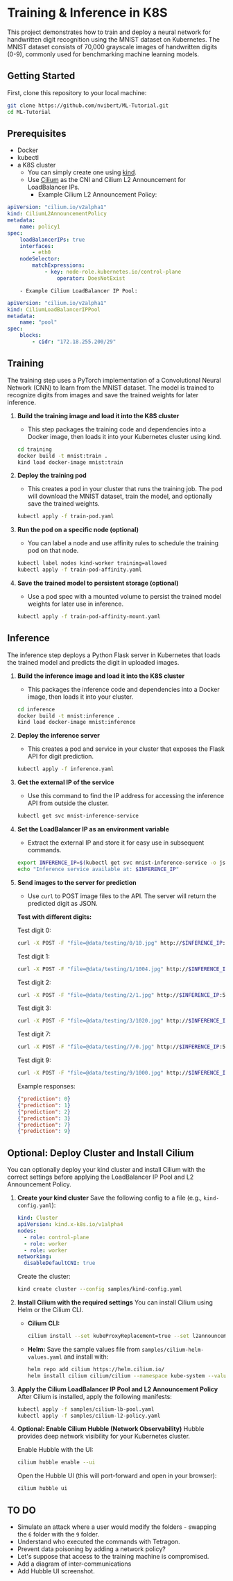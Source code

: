 # Training & Inference in K8S

This project demonstrates how to train and deploy a neural network for handwritten digit recognition using the MNIST dataset on Kubernetes. The MNIST dataset consists of 70,000 grayscale images of handwritten digits (0-9), commonly used for benchmarking machine learning models.

## Getting Started

First, clone this repository to your local machine:

```bash
git clone https://github.com/nvibert/ML-Tutorial.git
cd ML-Tutorial
```

## Prerequisites
- Docker
- kubectl
- a K8S cluster
    - You can simply create one using [kind](https://kind.sigs.k8s.io/).
    - Use [Cilium](https://cilium.io/) as the CNI and Cilium L2 Announcement for LoadBalancer IPs.
        - Example Cilium L2 Announcement Policy:

```yaml
apiVersion: "cilium.io/v2alpha1"
kind: CiliumL2AnnouncementPolicy
metadata:
    name: policy1
spec:
    loadBalancerIPs: true
    interfaces:
        - eth0
    nodeSelector:
        matchExpressions:
            - key: node-role.kubernetes.io/control-plane
                operator: DoesNotExist
```
        - Example Cilium LoadBalancer IP Pool:

```yaml
apiVersion: "cilium.io/v2alpha1"
kind: CiliumLoadBalancerIPPool
metadata:
    name: "pool"
spec:
    blocks:
        - cidr: "172.18.255.200/29"
```


## Training
The training step uses a PyTorch implementation of a Convolutional Neural Network (CNN) to learn from the MNIST dataset. The model is trained to recognize digits from images and save the trained weights for later inference.

1. **Build the training image and load it into the K8S cluster**
   - This step packages the training code and dependencies into a Docker image, then loads it into your Kubernetes cluster using kind.
   ```bash
   cd training
   docker build -t mnist:train .
   kind load docker-image mnist:train
   ```

2. **Deploy the training pod**
   - This creates a pod in your cluster that runs the training job. The pod will download the MNIST dataset, train the model, and optionally save the trained weights.
   ```bash
   kubectl apply -f train-pod.yaml
   ```
3. **Run the pod on a specific node (optional)**
   - You can label a node and use affinity rules to schedule the training pod on that node.
   ```bash
   kubectl label nodes kind-worker training=allowed
   kubectl apply -f train-pod-affinity.yaml
   ```

4. **Save the trained model to persistent storage (optional)**
   - Use a pod spec with a mounted volume to persist the trained model weights for later use in inference.
   ```bash
   kubectl apply -f train-pod-affinity-mount.yaml
   ```

## Inference
The inference step deploys a Python Flask server in Kubernetes that loads the trained model and predicts the digit in uploaded images.

1. **Build the inference image and load it into the K8S cluster**
   - This packages the inference code and dependencies into a Docker image, then loads it into your cluster.
   ```bash
   cd inference
   docker build -t mnist:inference .
   kind load docker-image mnist:inference
   ```

2. **Deploy the inference server**
   - This creates a pod and service in your cluster that exposes the Flask API for digit prediction.
   ```bash
   kubectl apply -f inference.yaml
   ```

3. **Get the external IP of the service**
   - Use this command to find the IP address for accessing the inference API from outside the cluster.
   ```bash
   kubectl get svc mnist-inference-service
   ```

4. **Set the LoadBalancer IP as an environment variable**
   - Extract the external IP and store it for easy use in subsequent commands.
   ```bash
   export INFERENCE_IP=$(kubectl get svc mnist-inference-service -o jsonpath='{.status.loadBalancer.ingress[0].ip}')
   echo "Inference service available at: $INFERENCE_IP"
   ```

5. **Send images to the server for prediction**
   - Use `curl` to POST image files to the API. The server will return the predicted digit as JSON.
   
   **Test with different digits:**
   
   Test digit 0:
   ```bash
   curl -X POST -F "file=@data/testing/0/10.jpg" http://$INFERENCE_IP:5000/predict
   ```
   
   Test digit 1:
   ```bash
   curl -X POST -F "file=@data/testing/1/1004.jpg" http://$INFERENCE_IP:5000/predict
   ```
   
   Test digit 2:
   ```bash
   curl -X POST -F "file=@data/testing/2/1.jpg" http://$INFERENCE_IP:5000/predict
   ```
   
   Test digit 3:
   ```bash
   curl -X POST -F "file=@data/testing/3/1020.jpg" http://$INFERENCE_IP:5000/predict
   ```
   
   Test digit 7:
   ```bash
   curl -X POST -F "file=@data/testing/7/0.jpg" http://$INFERENCE_IP:5000/predict
   ```
   
   Test digit 9:
   ```bash
   curl -X POST -F "file=@data/testing/9/1000.jpg" http://$INFERENCE_IP:5000/predict
   ```
   
   Example responses:
   ```json
   {"prediction": 0}
   {"prediction": 1}  
   {"prediction": 2}
   {"prediction": 3}
   {"prediction": 7}
   {"prediction": 9}
   ```

## Optional: Deploy Cluster and Install Cilium

You can optionally deploy your kind cluster and install Cilium with the correct settings before applying the LoadBalancer IP Pool and L2 Announcement Policy.

1. **Create your kind cluster**
   Save the following config to a file (e.g., `kind-config.yaml`):
   ```yaml
   kind: Cluster
   apiVersion: kind.x-k8s.io/v1alpha4
   nodes:
     - role: control-plane
     - role: worker
     - role: worker
   networking:
     disableDefaultCNI: true
   ```
   
   Create the cluster:
   ```bash
   kind create cluster --config samples/kind-config.yaml
   ```

2. **Install Cilium with the required settings**
   You can install Cilium using Helm or the Cilium CLI.
   
   - **Cilium CLI:**
     ```bash
     cilium install --set kubeProxyReplacement=true --set l2announcements.enabled=true --set ipam.mode=kubernetes --set devices='{eth0}'
     ```
   
   - **Helm:**
     Save the sample values file from `samples/cilium-helm-values.yaml` and install with:
     ```bash
     helm repo add cilium https://helm.cilium.io/
     helm install cilium cilium/cilium --namespace kube-system --values samples/cilium-helm-values.yaml
     ```

3. **Apply the Cilium LoadBalancer IP Pool and L2 Announcement Policy**
   After Cilium is installed, apply the following manifests:
   ```bash
   kubectl apply -f samples/cilium-lb-pool.yaml
   kubectl apply -f samples/cilium-l2-policy.yaml
   ```

4. **Optional: Enable Cilium Hubble (Network Observability)**
   Hubble provides deep network visibility for your Kubernetes cluster.
   
   Enable Hubble with the UI:
   ```bash
   cilium hubble enable --ui
   ```
   
   Open the Hubble UI (this will port-forward and open in your browser):
   ```bash
   cilium hubble ui
   ```


## TO DO

- Simulate an attack where a user would modify the folders - swapping the `6` folder with the `9` folder.
- Understand who executed the commands with Tetragon.
- Prevent data poisoning by adding a network policy?
- Let's suppose that access to the training machine is compromised. 
- Add a diagram of inter-communications
- Add Hubble UI screenshot.
